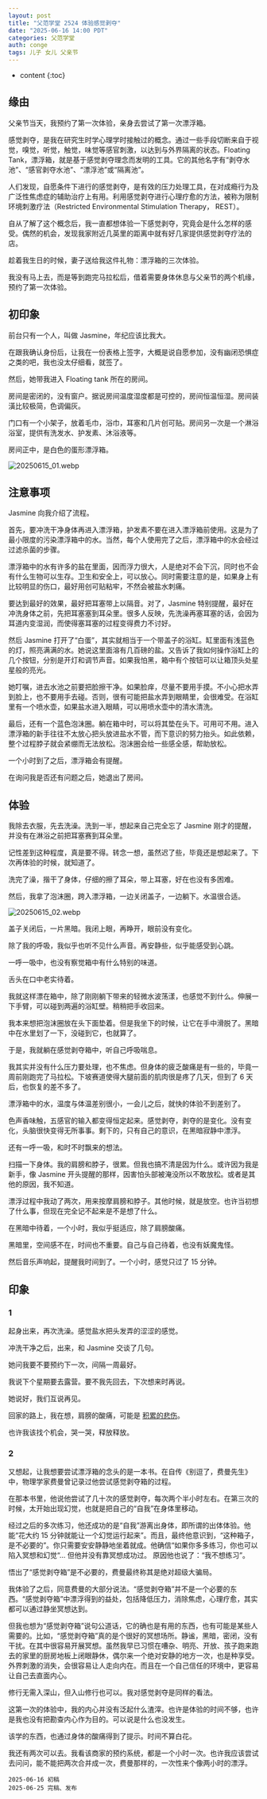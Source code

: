 ```yaml
---
layout: post
title: "父范学堂 2524 体验感觉剥夺"
date: "2025-06-16 14:00 PDT"
categories: 父范学堂
auth: conge
tags: 儿子 女儿 父亲节
---
```

* content
{:toc}

## 缘由

父亲节当天，我预约了第一次体验，亲身去尝试了第一次漂浮箱。




感觉剥夺，是我在研究生时学心理学时接触过的概念。通过一些手段切断来自于视觉，嗅觉，听觉，触觉，味觉等感官刺激，以达到与外界隔离的状态。Floating Tank，漂浮箱，就是基于感觉剥夺理念而发明的工具。它的其他名字有“剥夺水池”、“感官剥夺水池”、“漂浮池”或“隔离池”。

人们发现，自愿条件下进行的感觉剥夺，是有效的压力处理工具，在对成瘾行为及广泛性焦虑症的辅助治疗上有用。利用感觉剥夺进行心理疗愈的方法，被称为限制环境刺激疗法（Restricted Environmental Stimulation Therapy， REST）。

自从了解了这个概念后，我一直都想体验一下感觉剥夺，究竟会是什么怎样的感受。偶然的机会，发现我家附近几英里的距离中就有好几家提供感觉剥夺疗法的店。

趁着我生日的时候，妻子送给我这件礼物：漂浮箱的三次体验。

我没有马上去，而是等到跑完马拉松后，借着需要身体休息与父亲节的两个机缘，预约了第一次体验。

## 初印象

前台只有一个人，叫做 Jasmine，年纪应该比我大。

在跟我确认身份后，让我在一份表格上签字，大概是说自愿参加，没有幽闭恐惧症之类的吧，我也没太仔细看，就签了。

然后，她带我进入 Floating tank 所在的房间。

房间是密闭的，没有窗户。据说房间温度湿度都是可控的，房间恒温恒湿。房间装潢比较极简，色调偏灰。

门口有一个小架子，放着毛巾，浴巾，耳塞和几片创可贴。房间另一次是一个淋浴浴室，提供有洗发水、护发素、沐浴液等。

房间正中，是白色的蛋形漂浮箱。

![20250615_01.webp](https://s2.loli.net/2025/06/26/p73NigX2tLYwCPI.webp)

## 注意事项

Jasmine 向我介绍了流程。

首先，要冲洗干净身体再进入漂浮箱，护发素不要在进入漂浮箱前使用。这是为了最小限度的污染漂浮箱中的水。当然，每个人使用完了之后，漂浮箱中的水会经过过滤杀菌的步骤。

漂浮箱中的水有许多的盐在里面，因而浮力很大，人是绝对不会下沉，同时也不会有什么生物可以生存。卫生和安全上，可以放心。同时需要注意的是，如果身上有比较明显的伤口，最好用创可贴粘牢，不然会被盐水刺痛。

要达到最好的效果，最好把耳塞带上以隔音。对了，Jasmine 特别提醒，最好在冲洗身体之前，先把耳塞塞到耳朵里。很多人反映，先洗澡再塞耳塞的话，会因为耳道内变湿润，而使得塞耳塞的过程变得费力不讨好。

然后 Jasmine 打开了“白蛋”，其实就相当于一个带盖子的浴缸。缸里面有浅蓝色的灯，照亮满满的水。她说这里面溶有几百磅的盐。又告诉了我如何操作浴缸上的几个按钮，分别是开灯和调节声音。如果我怕黑，箱中有个按钮可以让箱顶头处星星般的亮光。

她叮嘱，进去水池之前要把脸擦干净。如果脸痒，尽量不要用手摸。不小心把水弄到脸上，也不要用手去碰。否则，很有可能把盐水弄到眼睛里，会很难受。在浴缸里有一个喷水壶，如果盐水进入眼睛，可以用喷水壶中的清水清洗。

最后，还有一个蓝色泡沫圈。躺在箱中时，可以将其垫在头下。可用可不用。进入漂浮箱的新手往往不太放心把头放进盐水不管，而下意识的努力抬头。如此依赖，整个过程脖子就会紧绷而无法放松。泡沫圈会给一些感全感，帮助放松。

一个小时到了之后，漂浮箱会有提醒。

在询问我是否还有问题之后，她退出了房间。

## 体验

我除去衣服，先去洗澡。洗到一半，想起来自己完全忘了 Jasmine 刚才的提醒，并没有在淋浴之前把耳塞赛到耳朵里。

记性差到这种程度，真是要不得。转念一想，虽然迟了些，毕竟还是想起来了。下次再体验的时候，就知道了。

洗完了澡，揩干了身体，仔细的擦了耳朵，带上耳塞，好在也没有多困难。

然后，我拿了泡沫圈，跨入漂浮箱，一边关闭盖子，一边躺下。水温很合适。

![20250615_02.webp](https://s2.loli.net/2025/06/26/uyTKIAERXqLpMWN.webp)

盖子关闭后，一片黑暗。我闭上眼，再睁开，眼前没有变化。

除了我的呼吸，我似乎也听不见什么声音。再安静些，似乎能感受到心跳。

一呼一吸中，也没有察觉箱中有什么特别的味道。

舌头在口中老实待着。

我就这样漂在箱中，除了刚刚躺下带来的轻微水波荡漾，也感觉不到什么。伸展一下手臂，可以碰到两遍的浴缸壁。稍稍把手收回来。

我本来想把泡沫圈放在头下面垫着。但是我坐下的时候，让它在手中滑脱了。黑暗中在水里划了一下，没碰到它，也就算了。

于是，我就躺在感觉剥夺箱中，听自己呼吸喘息。

我其实并没有什么压力要处理，也不焦虑。但身体的疲乏酸痛是有一些的，毕竟一周前刚跑完了马拉松。下坡赛道使得大腿前面的肌肉很是疼了几天，但到了 6 天后，也恢复的差不多了。

漂浮箱中的水，温度与体温差别很小，一会儿之后，就快的体验不到差别了。

色声香味触，五感官的输入都变得恒定起来。感觉剥夺，剥夺的是变化。没有变化，头脑很快变得无所事事。剩下的，只有自己的意识，在黑暗寂静中漂浮。

还有一呼一吸，和时不时飘来的想法。

扫描一下身体。我的肩膀和脖子，很累。但我也搞不清是因为什么。或许因为我是新手，像 Jasmine 开头提醒的那样，因害怕头部被淹没所以不敢放松。或者是其他的原因，我不知道。

漂浮过程中我动了两次，用来按摩肩膀和脖子。其他时候，就是放空。也许当初想了什么事，但现在完全记不起来是不是想了什么。

在黑暗中待着，一个小时，我似乎挺适应，除了肩膀酸痛。

黑暗里，空间感不在，时间也不重要。自己与自己待着，也没有妖魔鬼怪。

然后音乐声响起，提醒我时间到了。一个小时，感觉只过了 15 分钟。

## 印象

### 1

起身出来，再次洗澡。感觉盐水把头发弄的涩涩的感觉。

冲洗干净之后，出来，和 Jasmine 交谈了几句。

她问我要不要预约下一次，间隔一周最好。

我说下个星期要去露营。要不我先回去，下次想来时再说。

她说好，我们互说再见。

回家的路上，我在想，肩膀的酸痛，可能是 [积累的悲伤](https://conge.livingwithfcs.org/2025/06/18/Fred/)。

也许我该找个机会，哭一哭，释放释放。

### 2

又想起，让我想要尝试漂浮箱的念头的是一本书。在自传《别逗了，费曼先生》中，物理学家费曼曾记录过他尝试感觉剥夺箱的过程。

在那本书里，他说他尝试了几十次的感觉剥夺，每次两个半小时左右。在第三次的时候，太开始出现幻觉，也就是把自己的“自我”在身体里移动。

经过之后的多次练习，他还成功的是“自我”游离出身体，即所谓的出体体验。他能“花大约 15 分钟就能让一个幻觉运行起来”。而且，最终他意识到，“这种箱子，是不必要的”。你只需要安安静静地坐着就成。他确信“如果你多多练习，你也可以陷入冥想和幻觉“... 但他并没有靠冥想成功过。 原因他也说了：“我不想练习”。

悟出了“感觉剥夺箱”是不必要的，费曼最终称其是绝对超级大骗局。

我体验了之后，同意费曼的大部分说法。“感觉剥夺箱”并不是一个必要的东西。“感觉剥夺箱”中漂浮得到的益处，包括降低压力，消除焦虑，心理疗愈，其实都可以通过静坐冥想达到。

但我也想为“感觉剥夺箱”说句公道话，它的确也是有用的东西，也有可能是某些人需要的。比如，“感觉剥夺箱”真的是个很好的冥想场所。静谧，黑暗，密闭，没有干扰。在其中很容易开展冥想。虽然我早已习惯在嘈杂、明亮、开放、孩子跑来跑去的家里的厨房地板上闭眼静休，偶尔来一个绝对安静的地方一次，也是种享受。外界刺激的消失，会很容易让人走向内在。而且在一个自己信任的环境中，更容易让自己去直面内心。

修行无需入深山，但入山修行也可以。我对感觉剥夺是同样的看法。

这第一次的体验中，我的内心并没有泛起什么渣滓。也许是体验的时间不够，也许是我也没有把勘查内心作为目的。可以说是什么也没发生。

该学的东西，也通过身体的酸痛得到了提示。时间不算白花。

我还有两次可以去。我看该商家的预约系统，都是一个小时一次。也许我应该尝试去问问，能不能把两次合并成一次，费曼那样的，一次性来个像两小时的漂浮。

```
2025-06-16 初稿
2025-06-25 完稿、发布
```
